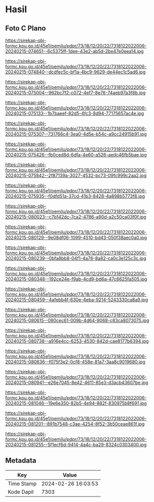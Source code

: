 # Hasil

## Foto C Plano

https://sirekap-obj-formc.kpu.go.id/45e1/pemilu/pdpr/73/18/12/20/22/7318122022006-20240215-074651--6c5375ff-1dee-43e2-ab5d-2be47e0eea14.jpg

https://sirekap-obj-formc.kpu.go.id/45e1/pemilu/pdpr/73/18/12/20/22/7318122022006-20240215-074840--dcdfec5c-bf1a-4bc9-9629-de44ec1c5ad6.jpg

https://sirekap-obj-formc.kpu.go.id/45e1/pemilu/pdpr/73/18/12/20/22/7318122022006-20240215-075004--962bc7f2-c072-4ef7-8e76-74aeb97a3f8b.jpg

https://sirekap-obj-formc.kpu.go.id/45e1/pemilu/pdpr/73/18/12/20/22/7318122022006-20240215-075133--1b7baeef-82d5-4fc3-8d94-77175657ac4e.jpg

https://sirekap-obj-formc.kpu.go.id/45e1/pemilu/pdpr/73/18/12/20/22/7318122022006-20240215-075307--731766c4-3ea0-4d5e-b54c-a9cc24915b91.jpg

https://sirekap-obj-formc.kpu.go.id/45e1/pemilu/pdpr/73/18/12/20/22/7318122022006-20240215-075426--fb0ced8d-6dfa-4e60-a526-aedc46fb5bae.jpg

https://sirekap-obj-formc.kpu.go.id/45e1/pemilu/pdpr/73/18/12/20/22/7318122022006-20240215-075842--2f87139a-3027-4532-bc73-09fc999c2aa2.jpg

https://sirekap-obj-formc.kpu.go.id/45e1/pemilu/pdpr/73/18/12/20/22/7318122022006-20240215-075935--f0dfd51a-37cd-41b3-8428-4a898b5773f8.jpg

https://sirekap-obj-formc.kpu.go.id/45e1/pemilu/pdpr/73/18/12/20/22/7318122022006-20240215-080023--c7b142dc-7ca2-4786-a90d-a2c50ca03f0f.jpg

https://sirekap-obj-formc.kpu.go.id/45e1/pemilu/pdpr/73/18/12/20/22/7318122022006-20240215-080129--9e08df06-1099-4510-bd43-050f38aec0a0.jpg

https://sirekap-obj-formc.kpu.go.id/45e1/pemilu/pdpr/73/18/12/20/22/7318122022006-20240215-080239--0bfa8bb8-04f1-4a78-8a82-ca0c3e125c3c.jpg

https://sirekap-obj-formc.kpu.go.id/45e1/pemilu/pdpr/73/18/12/20/22/7318122022006-20240215-080348--192ce24e-f9ab-4cd9-bd6a-47c6625fa505.jpg

https://sirekap-obj-formc.kpu.go.id/45e1/pemilu/pdpr/73/18/12/20/22/7318122022006-20240215-080459--4afebb4f-630e-4eba-9214-5243330ca8a9.jpg

https://sirekap-obj-formc.kpu.go.id/45e1/pemilu/pdpr/73/18/12/20/22/7318122022006-20240215-080615--080cec61-009b-4d64-9068-c83ca8073075.jpg

https://sirekap-obj-formc.kpu.go.id/45e1/pemilu/pdpr/73/18/12/20/22/7318122022006-20240215-080738--a916e4cc-6253-4530-842d-cae8177b6394.jpg

https://sirekap-obj-formc.kpu.go.id/45e1/pemilu/pdpr/73/18/12/20/22/7318122022006-20240215-080836--f075f3e2-0cf8-458e-81a7-3aa8c9019680.jpg

https://sirekap-obj-formc.kpu.go.id/45e1/pemilu/pdpr/73/18/12/20/22/7318122022006-20240215-080941--e26e7045-8e42-4611-85e3-d3acb43607be.jpg

https://sirekap-obj-formc.kpu.go.id/45e1/pemilu/pdpr/73/18/12/20/22/7318122022006-20240215-081046--19e6e350-82b5-4e94-882f-830975b8f691.jpg

https://sirekap-obj-formc.kpu.go.id/45e1/pemilu/pdpr/73/18/12/20/22/7318122022006-20240215-081201--891b7548-c3ae-4254-8f52-3b50ceae861f.jpg

https://sirekap-obj-formc.kpu.go.id/45e1/pemilu/pdpr/73/18/12/20/22/7318122022006-20240215-081255--5f1ecf6d-9414-4a4c-ba29-8324c0303400.jpg


## Metadata

| Key        | Value               |
| ---------- | ------------------- |
| Time Stamp | 2024-02-26 16:03:53 |
| Kode Dapil | 7303                |



